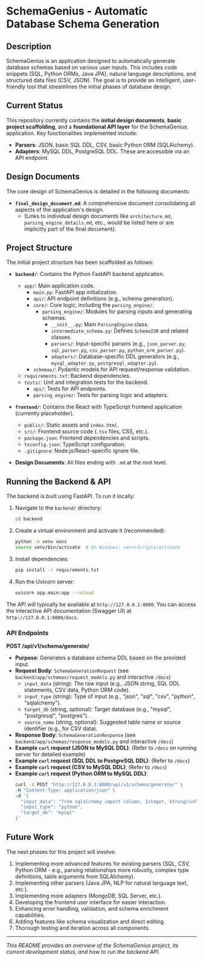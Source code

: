 # SchemaGenius - Automatic Database Schema Generation

## Description
SchemaGenius is an application designed to automatically generate database schemas based on various user inputs. This includes code snippets (SQL, Python ORMs, Java JPA), natural language descriptions, and structured data files (CSV, JSON). The goal is to provide an intelligent, user-friendly tool that streamlines the initial phases of database design.

## Current Status

This repository currently contains the **initial design documents**, **basic project scaffolding**, and a **foundational API layer** for the SchemaGenius application. Key functionalities implemented include:
*   **Parsers**: JSON, basic SQL DDL, CSV, basic Python ORM (SQLAlchemy).
*   **Adapters**: MySQL DDL, PostgreSQL DDL.
These are accessible via an API endpoint.

## Design Documents

The core design of SchemaGenius is detailed in the following documents:
*   **`final_design_document.md`**: A comprehensive document consolidating all aspects of the application's design.
    *   (Links to individual design documents like `architecture.md`, `parsing_engine_details.md`, etc., would be listed here or are implicitly part of the final document).

## Project Structure

The initial project structure has been scaffolded as follows:

*   **`backend/`**: Contains the Python FastAPI backend application.
    *   `app/`: Main application code.
        *   `main.py`: FastAPI app initialization.
        *   `api/`: API endpoint definitions (e.g., schema generation).
        *   `core/`: Core logic, including the `parsing_engine/`.
            *   `parsing_engine/`: Modules for parsing inputs and generating schemas.
                *   `__init__.py`: Main `ParsingEngine` class.
                *   `intermediate_schema.py`: Defines `SchemaISR` and related classes.
                *   `parsers/`: Input-specific parsers (e.g., `json_parser.py`, `sql_parser.py`, `csv_parser.py`, `python_orm_parser.py`).
                *   `adapters/`: Database-specific DDL generators (e.g., `mysql_adapter.py`, `postgresql_adapter.py`).
        *   `schemas/`: Pydantic models for API request/response validation.
    *   `requirements.txt`: Backend dependencies.
    *   `tests/`: Unit and integration tests for the backend.
        *   `api/`: Tests for API endpoints.
        *   `parsing_engine/`: Tests for parsing logic and adapters.

*   **`frontend/`**: Contains the React with TypeScript frontend application (currently placeholder).
    *   `public/`: Static assets and `index.html`.
    *   `src/`: Frontend source code (`.tsx` files, CSS, etc.).
    *   `package.json`: Frontend dependencies and scripts.
    *   `tsconfig.json`: TypeScript configuration.
    *   `.gitignore`: Node.js/React-specific ignore file.

*   **Design Documents**: All files ending with `.md` at the root level.

## Running the Backend & API

The backend is built using FastAPI. To run it locally:

1.  Navigate to the `backend/` directory:
    ```bash
    cd backend
    ```
2.  Create a virtual environment and activate it (recommended):
    ```bash
    python -m venv venv
    source venv/bin/activate  # On Windows: venv\Scripts\activate
    ```
3.  Install dependencies:
    ```bash
    pip install -r requirements.txt
    ```
4.  Run the Uvicorn server:
    ```bash
    uvicorn app.main:app --reload
    ```
The API will typically be available at `http://127.0.0.1:8000`. You can access the interactive API documentation (Swagger UI) at `http://127.0.0.1:8000/docs`.

### API Endpoints

**POST /api/v1/schema/generate/**

*   **Purpose**: Generates a database schema DDL based on the provided input.
*   **Request Body**: `SchemaGenerationRequest` (see `backend/app/schemas/request_models.py` and interactive `/docs`)
    *   `input_data` (string): The raw input (e.g., JSON string, SQL DDL statements, CSV data, Python ORM code).
    *   `input_type` (string): Type of input (e.g., "json", "sql", "csv", "python", "sqlalchemy").
    *   `target_db` (string, optional): Target database (e.g., "mysql", "postgresql", "postgres").
    *   `source_name` (string, optional): Suggested table name or source identifier (e.g., for CSV data).
*   **Response Body**: `SchemaGenerationResponse` (see `backend/app/schemas/response_models.py` and interactive `/docs`)
*   **Example `curl` request (JSON to MySQL DDL)**: (Refer to `/docs` on running server for detailed example)
*   **Example `curl` request (SQL DDL to PostgreSQL DDL)**: (Refer to `/docs`)
*   **Example `curl` request (CSV to MySQL DDL)**: (Refer to `/docs`)
*   **Example `curl` request (Python ORM to MySQL DDL)**:
    ```bash
    curl -X POST "http://127.0.0.1:8000/api/v1/schema/generate/" \
    -H "Content-Type: application/json" \
    -d '{
      "input_data": "from sqlalchemy import Column, Integer, String\\nfrom sqlalchemy.orm import declarative_base\\nBase = declarative_base()\\nclass Product(Base):\\n    __tablename__ = '\''products'\''\\n    product_id = Column(Integer, primary_key=True)\\n    name = Column(String(100))",
      "input_type": "python",
      "target_db": "mysql"
    }'
    ```

## Future Work

The next phases for this project will involve:

1.  Implementing more advanced features for existing parsers (SQL, CSV, Python ORM - e.g., parsing relationships more robustly, complex type definitions, table arguments from SQLAlchemy).
2.  Implementing other parsers (Java JPA, NLP for natural language text, etc.).
3.  Implementing more adapters (MongoDB, SQL Server, etc.).
4.  Developing the frontend user interface for easier interaction.
5.  Enhancing error handling, validation, and schema enrichment capabilities.
6.  Adding features like schema visualization and direct editing.
7.  Thorough testing and iteration across all components.

---

*This README provides an overview of the SchemaGenius project, its current development status, and how to run the backend API.*
